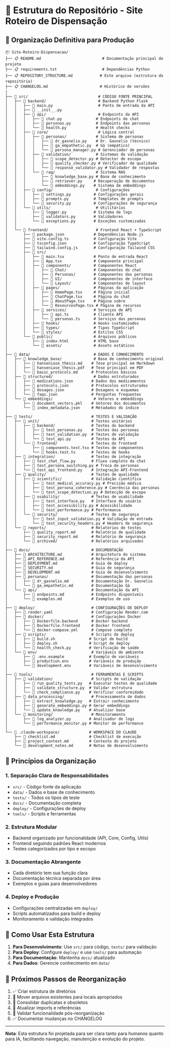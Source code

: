 # 📁 Estrutura do Repositório - Site Roteiro de Dispensação

## 🎯 Organização Definitiva para Produção

```
📦 Site-Roteiro-Dispensacao/
├── 📋 README.md                           # Documentação principal do projeto
├── 📋 requirements.txt                    # Dependências Python
├── 📋 REPOSITORY_STRUCTURE.md            # Este arquivo (estrutura do repositório)
├── 📋 CHANGELOG.md                       # Histórico de versões
│
├── 📁 src/                               # CÓDIGO FONTE PRINCIPAL
│   ├── 📁 backend/                       # Backend Python Flask
│   │   ├── 📄 main.py                    # Ponto de entrada da API
│   │   ├── 📄 __init__.py
│   │   ├── 📁 api/                       # Endpoints da API
│   │   │   ├── 📄 chat.py               # Endpoints de chat
│   │   │   ├── 📄 personas.py           # Endpoints das personas
│   │   │   └── 📄 health.py             # Health checks
│   │   ├── 📁 core/                      # Lógica central
│   │   │   ├── 📁 personas/             # Sistema de personas
│   │   │   │   ├── 📄 dr_gasnelio.py    # Dr. Gasnelio (técnico)
│   │   │   │   ├── 📄 ga_empathetic.py  # Gá (empático)
│   │   │   │   └── 📄 persona_manager.py # Gerenciador de personas
│   │   │   ├── 📁 validation/           # Sistemas de validação
│   │   │   │   ├── 📄 scope_detector.py # Detector de escopo
│   │   │   │   ├── 📄 quality_checker.py # Verificador de qualidade
│   │   │   │   └── 📄 response_validator.py # Validador de respostas
│   │   │   └── 📁 rag/                  # Sistema RAG
│   │   │       ├── 📄 knowledge_base.py # Base de conhecimento
│   │   │       ├── 📄 retriever.py     # Recuperação de documentos
│   │   │       └── 📄 embeddings.py    # Sistema de embeddings
│   │   ├── 📁 config/                   # Configurações
│   │   │   ├── 📄 settings.py          # Configurações gerais
│   │   │   ├── 📄 prompts.py           # Templates de prompts
│   │   │   └── 📄 security.py          # Configurações de segurança
│   │   └── 📁 utils/                    # Utilitários
│   │       ├── 📄 logger.py            # Sistema de logs
│   │       ├── 📄 validators.py        # Validadores
│   │       └── 📄 exceptions.py        # Exceções customizadas
│   │
│   └── 📁 frontend/                     # Frontend React + TypeScript
│       ├── 📄 package.json             # Dependências Node.js
│       ├── 📄 vite.config.ts           # Configuração Vite
│       ├── 📄 tsconfig.json            # Configuração TypeScript
│       ├── 📄 tailwind.config.js       # Configuração Tailwind CSS
│       ├── 📁 src/
│       │   ├── 📄 main.tsx             # Ponto de entrada React
│       │   ├── 📄 App.tsx              # Componente principal
│       │   ├── 📁 components/          # Componentes React
│       │   │   ├── 📁 Chat/            # Componentes do chat
│       │   │   ├── 📁 Personas/        # Componentes das personas
│       │   │   ├── 📁 UI/              # Componentes de interface
│       │   │   └── 📁 Layout/          # Componentes de layout
│       │   ├── 📁 pages/               # Páginas da aplicação
│       │   │   ├── 📄 HomePage.tsx     # Página inicial
│       │   │   ├── 📄 ChatPage.tsx     # Página do chat
│       │   │   ├── 📄 AboutPage.tsx    # Página sobre
│       │   │   └── 📄 ResourcesPage.tsx # Página de recursos
│       │   ├── 📁 services/            # Serviços de API
│       │   │   ├── 📄 api.ts           # Cliente API
│       │   │   └── 📄 personas.ts      # Serviços das personas
│       │   ├── 📁 hooks/               # Hooks customizados
│       │   ├── 📁 types/               # Tipos TypeScript
│       │   └── 📁 styles/              # Estilos CSS
│       └── 📁 public/                  # Arquivos públicos
│           ├── 📄 index.html           # HTML base
│           └── 📁 assets/              # Assets estáticos
│
├── 📁 data/                            # DADOS E CONHECIMENTO
│   ├── 📁 knowledge_base/              # Base de conhecimento original
│   │   ├── 📄 hanseniase_thesis.md    # Tese principal em Markdown
│   │   ├── 📄 hanseniase_thesis.pdf   # Tese principal em PDF
│   │   └── 📄 basic_protocols.md      # Protocolos básicos
│   ├── 📁 structured/                  # Dados estruturados
│   │   ├── 📄 medications.json        # Dados dos medicamentos
│   │   ├── 📄 protocols.json          # Protocolos estruturados
│   │   ├── 📄 dosages.json            # Dosagens e esquemas
│   │   └── 📄 faqs.json               # Perguntas frequentes
│   └── 📁 embeddings/                  # Vetores e embeddings
│       ├── 📄 document_vectors.pkl    # Vetores dos documentos
│       └── 📄 index_metadata.json     # Metadados do índice
│
├── 📁 tests/                          # TESTES E VALIDAÇÃO
│   ├── 📁 unit/                       # Testes unitários
│   │   ├── 📁 backend/                # Testes do backend
│   │   │   ├── 📄 test_personas.py    # Testes das personas
│   │   │   ├── 📄 test_validation.py  # Testes de validação
│   │   │   └── 📄 test_api.py         # Testes da API
│   │   └── 📁 frontend/               # Testes do frontend
│   │       ├── 📄 components.test.tsx # Testes de componentes
│   │       └── 📄 hooks.test.ts       # Testes de hooks
│   ├── 📁 integration/                # Testes de integração
│   │   ├── 📄 test_chat_flow.py       # Fluxo completo do chat
│   │   ├── 📄 test_persona_switching.py # Troca de personas
│   │   └── 📄 test_api_frontend.py    # Integração API-Frontend
│   ├── 📁 quality/                    # Testes de qualidade
│   │   ├── 📁 scientific/             # Validação científica
│   │   │   ├── 📄 test_medical_accuracy.py # Precisão médica
│   │   │   ├── 📄 test_persona_coherence.py # Coerência das personas
│   │   │   └── 📄 test_scope_detection.py # Detecção de escopo
│   │   ├── 📁 usability/              # Testes de usabilidade
│   │   │   ├── 📄 test_interface.py   # Interface do usuário
│   │   │   ├── 📄 test_accessibility.py # Acessibilidade
│   │   │   └── 📄 test_performance.py # Performance
│   │   └── 📁 security/               # Testes de segurança
│   │       ├── 📄 test_input_validation.py # Validação de entrada
│   │       └── 📄 test_security_headers.py # Headers de segurança
│   └── 📁 reports/                    # Relatórios de testes
│       ├── 📄 quality_report.md       # Relatório de qualidade
│       ├── 📄 security_report.md      # Relatório de segurança
│       └── 📁 archived/               # Relatórios arquivados
│
├── 📁 docs/                           # DOCUMENTAÇÃO
│   ├── 📄 ARCHITECTURE.md             # Arquitetura do sistema
│   ├── 📄 API_REFERENCE.md            # Referência da API
│   ├── 📄 DEPLOYMENT.md               # Guia de deploy
│   ├── 📄 SECURITY.md                 # Guia de segurança
│   ├── 📄 DEVELOPMENT.md              # Guia de desenvolvimento
│   ├── 📁 personas/                   # Documentação das personas
│   │   ├── 📄 dr_gasnelio.md          # Documentação Dr. Gasnelio
│   │   └── 📄 ga_empathetic.md        # Documentação Gá
│   └── 📁 api/                        # Documentação da API
│       ├── 📄 endpoints.md            # Endpoints disponíveis
│       └── 📄 examples.md             # Exemplos de uso
│
├── 📁 deploy/                         # CONFIGURAÇÕES DE DEPLOY
│   ├── 📄 render.yaml                 # Configuração Render.com
│   ├── 📁 docker/                     # Configurações Docker
│   │   ├── 📄 Dockerfile.backend      # Docker backend
│   │   ├── 📄 Dockerfile.frontend     # Docker frontend
│   │   └── 📄 docker-compose.yml      # Compose completo
│   ├── 📁 scripts/                    # Scripts de deploy
│   │   ├── 📄 build.sh               # Script de build
│   │   ├── 📄 deploy.sh              # Script de deploy
│   │   └── 📄 health_check.py        # Verificação de saúde
│   └── 📁 env/                        # Variáveis de ambiente
│       ├── 📄 .env.example           # Exemplo de variáveis
│       ├── 📄 production.env         # Variáveis de produção
│       └── 📄 development.env        # Variáveis de desenvolvimento
│
├── 📁 tools/                          # FERRAMENTAS E SCRIPTS
│   ├── 📁 validation/                 # Scripts de validação
│   │   ├── 📄 run_quality_tests.py   # Executar testes de qualidade
│   │   ├── 📄 validate_structure.py  # Validar estrutura
│   │   └── 📄 check_compliance.py    # Verificar conformidade
│   ├── 📁 data_processing/            # Processamento de dados
│   │   ├── 📄 extract_knowledge.py   # Extrair conhecimento
│   │   ├── 📄 generate_embeddings.py # Gerar embeddings
│   │   └── 📄 update_knowledge.py    # Atualizar base
│   └── 📁 monitoring/                 # Monitoramento
│       ├── 📄 log_analyzer.py        # Analisador de logs
│       └── 📄 performance_monitor.py # Monitor de performance
│
└── 📁 .claude-workspace/             # WORKSPACE DO CLAUDE
    ├── 📄 checklist.md               # Checklist de execução
    ├── 📄 project_context.md         # Contexto do projeto
    └── 📄 development_notes.md       # Notas de desenvolvimento
```

## 🎯 Princípios da Organização

### 1. **Separação Clara de Responsabilidades**
- `src/` - Código fonte da aplicação
- `data/` - Dados e base de conhecimento
- `tests/` - Todos os tipos de teste
- `docs/` - Documentação completa
- `deploy/` - Configurações de deploy
- `tools/` - Scripts e ferramentas

### 2. **Estrutura Modular**
- Backend organizado por funcionalidade (API, Core, Config, Utils)
- Frontend seguindo padrões React modernos
- Testes categorizados por tipo e escopo

### 3. **Documentação Abrangente**
- Cada diretório tem sua função clara
- Documentação técnica separada por área
- Exemplos e guias para desenvolvedores

### 4. **Deploy e Produção**
- Configurações centralizadas em `deploy/`
- Scripts automatizados para build e deploy
- Monitoramento e validação integrados

## 🚀 Como Usar Esta Estrutura

1. **Para Desenvolvimento**: Use `src/` para código, `tests/` para validação
2. **Para Deploy**: Configure `deploy/` e use `tools/` para automação
3. **Para Documentação**: Mantenha `docs/` atualizado
4. **Para Dados**: Gerencie conhecimento em `data/`

## 📝 Próximos Passos de Reorganização

1. ✅ Criar estrutura de diretórios
2. 🔄 Mover arquivos existentes para locais apropriados
3. 🔄 Consolidar duplicatas e obsoletos
4. 🔄 Atualizar imports e referências
5. 🔄 Validar funcionalidade pós-reorganização
6. ✅ Documentar mudanças no CHANGELOG

---

**Nota**: Esta estrutura foi projetada para ser clara tanto para humanos quanto para IA, facilitando navegação, manutenção e evolução do projeto.
